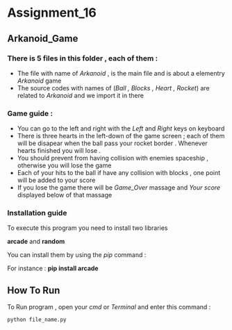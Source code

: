 # Assignment_16

## Arkanoid_Game

### There is 5 files in this folder , each of them :

- The file with name of *Arkanoid* , is the main file and is about a elementry *Arkanoid* game
- The source codes with names of (*Ball , Blocks , Heart , Rocket*) are related to *Arkanoid* and we import it in there 

### Game guide :
- You can go to the left and right with the *Left* and *Right* keys on keyboard
- There is three hearts in the left-down of the game screen ; each of them will be disapear when the ball pass your rocket border . Whenever hearts finished you will lose .
- You should prevent from having collision with enemies spaceship , otherwise you will lose the game
- Each of your hits to the ball if have any collision with blocks , one point will be added to your score
- If you lose the game there will be *Game_Over* massage and *Your score* displayed below of that massage


### Installation guide
To execute this program you need to install two libraries

**arcade** and **random**

You can install them by using the *pip* command :

For instance :
**pip install arcade**


## How To Run

To Run program , open your *cmd* or *Terminal* and enter this command :

```
python file_name.py
```
